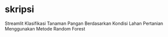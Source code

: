 # skripsi
Streamlit Klasifikasi Tanaman Pangan Berdasarkan Kondisi Lahan Pertanian Menggunakan Metode Random Forest
